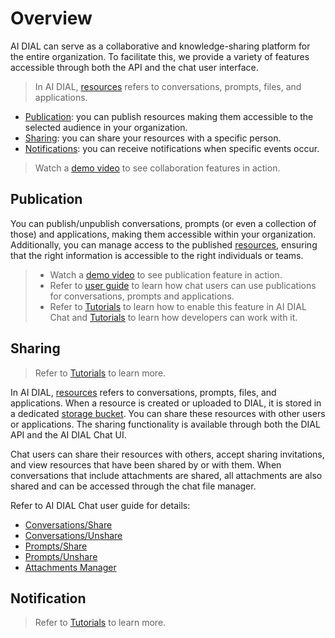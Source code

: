 # Overview

AI DIAL can serve as a collaborative and knowledge-sharing platform for the entire organization. To facilitate this, we provide a variety of features accessible through both the API and the chat user interface.

> In AI DIAL, [resources](/docs/architecture.md#resources) refers to conversations, prompts, files, and applications. 

* [Publication](/docs/tutorials/collaboration/2.enable-publications.md): you can publish resources making them accessible to the selected audience in your organization.
* [Sharing](/docs/tutorials/collaboration/3.sharing.md): you can share your resources with a specific person.
* [Notifications](/docs/tutorials/collaboration/4.notifications.md): you can receive notifications when specific events occur.


> Watch a [demo video](/docs/video%20demos/1.Chat/3.dial-collaboration.md) to see collaboration features in action.

## Publication

You can publish/unpublish conversations, prompts (or even a collection of those) and applications, making them accessible within your organization. Additionally, you can manage access to the published [resources](/docs/architecture.md#resources), ensuring that the right information is accessible to the right individuals or teams.

> * Watch a [demo video](https://www.youtube.com/watch?v=GxdhfWLspa0) to see publication feature in action.
> * Refer to [user guide](/docs/user-guide.md#flow) to learn how chat users can use publications for conversations, prompts and applications.
> * Refer to [Tutorials](#) to learn how to enable this feature in AI DIAL Chat and [Tutorials](#) to learn how developers can work with it.

## Sharing

> Refer to [Tutorials](#) to learn more.

In AI DIAL, [resources](/docs/architecture.md#resources) refers to conversations, prompts, files, and applications. When a resource is created or uploaded to DIAL, it is stored in a dedicated [storage bucket](/docs/architecture.md#persistent-layer). You can share these resources with other users or applications. The sharing functionality is available through both the DIAL API and the AI DIAL Chat UI.


Chat users can share their resources with others, accept sharing invitations, and view resources that have been shared by or with them. When conversations that include attachments are shared, all attachments are also shared and can be accessed through the chat file manager.

Refer to AI DIAL Chat user guide for details: 

* [Conversations/Share](/docs/user-guide.md#share)
* [Conversations/Unshare](/docs/user-guide.md#unshare)
* [Prompts/Share](/docs/user-guide.md#share-1)
* [Prompts/Unshare](/docs/user-guide.md#unshare-1)
* [Attachments Manager](/docs/user-guide.md#attachments-manager)

## Notification

> Refer to [Tutorials](#) to learn more.
